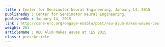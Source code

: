 ```yaml
---
title : Center for Sensimotor Neural Engineering, January 14, 2015
publishedBy : Center for Sensimotor Neural Engineering,
publishedOn : January 14, 2015
link : http://csne-erc.org/engage-enable/post/reu-alum-makes-waves-ces-2015/
weight: 261
articleName : REU Alum Makes Waves at CES 2015
class : pressArticle
---
```

